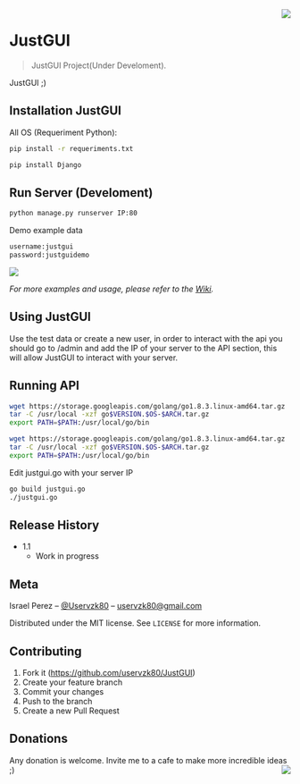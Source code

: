 <img src="https://www.teamspeak-bot.com/img/page-images/bot.png" align="right" />

# JustGUI
> JustGUI Project(Under Develoment).

JustGUI ;)


## Installation JustGUI

All OS (Requeriment Python):

```sh
pip install -r requeriments.txt
```

```sh
pip install Django
```

## Run Server (Develoment)

```sh
python manage.py runserver IP:80
```
Demo example data

```sh
username:justgui
password:justguidemo
```
![](https://image.prntscr.com/image/fcgFsQySQeWyLZcpH07yvg.png)

_For more examples and usage, please refer to the [Wiki](https://github.com/uservzk80/JustGUI/wiki)._

## Using JustGUI

Use the test data or create a new user, in order to interact with the api you should go to /admin and add the IP of your server to the API section, this will allow JustGUI to interact with your server.

## Running API

```sh
wget https://storage.googleapis.com/golang/go1.8.3.linux-amd64.tar.gz
tar -C /usr/local -xzf go$VERSION.$OS-$ARCH.tar.gz
export PATH=$PATH:/usr/local/go/bin
```

```sh
wget https://storage.googleapis.com/golang/go1.8.3.linux-amd64.tar.gz
tar -C /usr/local -xzf go$VERSION.$OS-$ARCH.tar.gz
export PATH=$PATH:/usr/local/go/bin
```
Edit justgui.go with your server IP

```sh
go build justgui.go
./justgui.go
```
## Release History

* 1.1
    * Work in progress

## Meta

Israel Perez – [@Uservzk80](https://twitter.com/uservzk80) – uservzk80@gmail.com

Distributed under the MIT license. See ``LICENSE`` for more information.

## Contributing

1. Fork it (<https://github.com/uservzk80/JustGUI>)
2. Create your feature branch 
3. Commit your changes 
4. Push to the branch
5. Create a new Pull Request

## Donations
Any donation is welcome. Invite me to a cafe to make more incredible ideas ;)<img src="http://i.imgur.com/NiwfM0U.png" align='right'/>
